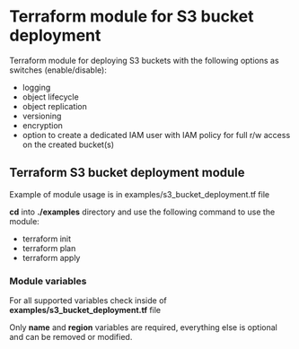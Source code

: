 # Terraform module for S3 bucket deployment

Terraform module for deploying S3 buckets with the following options as switches (enable/disable):
- logging
- object lifecycle
- object replication
- versioning 
- encryption
- option to create a dedicated IAM user with IAM policy for full r/w access on the created bucket(s)


## Terraform S3 bucket deployment module

Example of module usage is in examples/s3_bucket_deployment.tf file

**cd** into **./examples** directory and use the following command to use the module:

* terraform init
* terraform plan
* terraform apply


### Module variables

For all supported variables check inside of **examples/s3_bucket_deployment.tf** file

Only **name** and **region** variables are required, everything else is optional and can be removed or modified.
